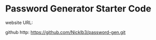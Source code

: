 # Password Generator Starter Code

website URL:

github http: https://github.com/Nicklb3/password-gen.git
